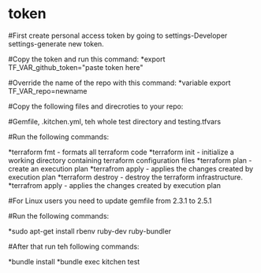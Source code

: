 # token

#First create personal access token by going to settings-Developer settings-generate new token. 

#Copy the token and run this command: 
*export TF_VAR_github_token="paste token here"

#Override the name of the repo with this command: 
*variable export TF_VAR_repo=newname

#Copy the following files and direcroties to your repo:

#Gemfile, .kitchen.yml, teh whole test directory and testing.tfvars

#Run the following commands:

*terraform fmt - formats all terraform code
*terraform init - initialize a working directory containing terraform configuration files
*terraform plan - create an execution plan
*terrafrom apply - applies the changes created by execution plan 
*terraform destroy - destroy the terraform infrastructure.
*terrafrom apply - applies the changes created by execution plan 

#For Linux users you need to update gemfile from 2.3.1 to 2.5.1

#Run the following commands:

*sudo apt-get install rbenv ruby-dev ruby-bundler

#After that run teh following commands:

*bundle install
*bundle exec kitchen test
